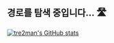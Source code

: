 ## 경로를 탐색 중입니다... 🛣️

[![tre2man's GitHub stats](https://github-readme-stats.vercel.app/api?username=tre2man)](https://github.com/tre2man/github-readme-stats)
